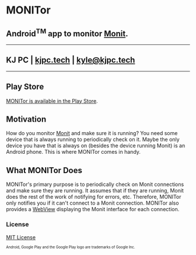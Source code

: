 # MONITor
## Android<sup>TM</sup> app to monitor [Monit](https://mmonit.com/monit/).

---
## KJ PC | [kjpc.tech](https://kjpc.tech/) | [kyle@kjpc.tech](mailto:kyle@kjpc.tech)
---

## Play Store
[MONITor is available in the Play Store](https://play.google.com/store/apps/details?id=tech.kjpc.monitorapp).

## Motivation
How do you monitor [Monit](https://mmonit.com/monit/) and make sure it is running? You need some device that is always running to periodically check on it. Maybe the only device you have that is always on (besides the device running Monit) is an Android phone. This is where MONITor comes in handy.

## What MONITor Does
MONITor's primary purpose is to periodically check on Monit connections and make sure they are running. It assumes that if they are running, Monit does the rest of the work of notifying for errors, etc. Therefore, MONITor only notifies you if it can't connect to a Monit connection. MONITor also provides a [WebView](https://developer.android.com/reference/android/webkit/WebView.html) displaying the Monit interface for each connection.

### License
[MIT License](LICENSE)
  
  
<sup><sub>Android, Google Play and the Google Play logo are trademarks of Google Inc.</sub></sup>
